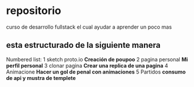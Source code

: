 # repositorio
curso de desarrollo fullstack el cual ayudar a aprender un poco mas
## esta estructurado de la siguiente manera 
Numbered list:
1 sketch proto.io
**Creación de poupoo**
2 pagina personal
**Mi perfil personal**
3 clonar pagina
**Crear una replica de una pagina**
4 Animacione
**Hacer un gol de penal con animaciones**
5 Partidos
**consumo de api y mustra de templete**
